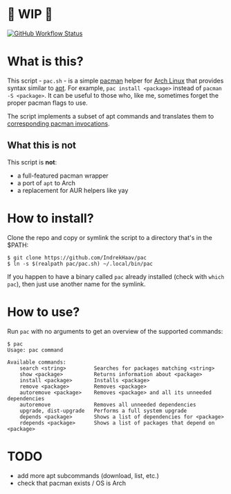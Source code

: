 # 🚧 WIP 🚧

[![GitHub Workflow Status](https://img.shields.io/github/actions/workflow/status/IndrekHaav/pac/lint.yml?branch=main&label=lint)](https://github.com/IndrekHaav/pac/actions/workflows/lint.yml)

# What is this?

This script - `pac.sh` - is a simple [pacman](https://wiki.archlinux.org/title/Pacman) helper for [Arch Linux](https://archlinux.org/) that provides syntax similar to [apt](https://wiki.debian.org/AptCLI). For example, `pac install <package>` instead of `pacman -S <package>`. It can be useful to those who, like me, sometimes forget the proper pacman flags to use.

The script implements a subset of apt commands and translates them to [corresponding pacman invocations](https://wiki.archlinux.org/title/Pacman/Rosetta).

## What this is not

This script is **not**:

 - a full-featured pacman wrapper
 - a port of `apt` to Arch
 - a replacement for AUR helpers like yay

# How to install?

Clone the repo and copy or symlink the script to a directory that's in the $PATH:

```shell
$ git clone https://github.com/IndrekHaav/pac
$ ln -s $(realpath pac/pac.sh) ~/.local/bin/pac
```

If you happen to have a binary called `pac` already installed (check with `which pac`), then just use another name for the symlink.

# How to use?

Run `pac` with no arguments to get an overview of the supported commands:

```shell
$ pac
Usage: pac command

Available commands:
    search <string>         Searches for packages matching <string>
    show <package>          Returns information about <package>
    install <package>       Installs <package>
    remove <package>        Removes <package>
    autoremove <package>    Removes <package> and all its unneeded dependencies
    autoremove              Removes all unneeded dependencies
    upgrade, dist-upgrade   Performs a full system upgrade
    depends <package>       Shows a list of dependencies for <package>
    rdepends <package>      Shows a list of packages that depend on <package>
```

# TODO

- add more apt subcommands (download, list, etc.)
- check that pacman exists / OS is Arch
